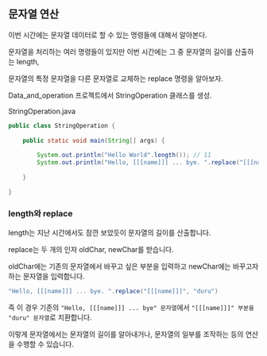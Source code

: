 ## 문자열 연산

이번 시간에는 문자열 데이터로 할 수 있는 명령들에 대해서 알아본다.

문자열을 처리하는 여러 명령들이 있지만 이번 시간에는 그 중 문자열의 길이를 산출하는 length,  

문자열의 특정 문자열을 다른 문자열로 교체하는 replace 명령을 알아보자.

 

Data_and_operation 프로젝트에서 StringOperation 클래스를 생성.

 

StringOperation.java
```java
public class StringOperation {
 
    public static void main(String[] args) {
         
        System.out.println("Hello World".length()); // 11
        System.out.println("Hello, [[[name]]] ... bye. ".replace("[[[name]]]", "duru"));
 
    }
 
}
``` 

### length와 replace

length는 지난 시간에서도 잠깐 보았듯이 문자열의 길이를 산출합니다. 

replace는 두 개의 인자 oldChar, newChar를 받습니다.

oldChar에는 기존의 문자열에서 바꾸고 싶은 부분을 입력하고 newChar에는 바꾸고자 하는 문자열을 입력합니다.

 
```java
"Hello, [[[name]]] ... bye. ".replace("[[[name]]]", "duru")
```
즉 이 경우 기존의 `"Hello, [[[name]]] ... bye" 문자열`에서 `"[[[name]]]" 부분을 "duru" 문자열`로 치환합니다.

 

이렇게 문자열에서는 문자열의 길이를 알아내거나, 문자열의 일부를 조작하는 등의 연산을 수행할 수 있습니다.
